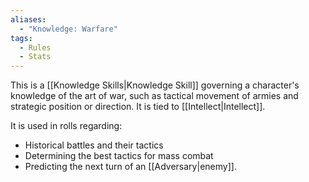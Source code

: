```yaml
---
aliases:
  - "Knowledge: Warfare"
tags:
  - Rules
  - Stats
---
```

This is a [[Knowledge Skills|Knowledge Skill]] governing a character's knowledge of the art of war, such as tactical movement of armies and strategic position or direction. It is tied to [[Intellect|Intellect]].

It is used in rolls regarding:
- Historical battles and their tactics
- Determining the best tactics for mass combat
- Predicting the next turn of an [[Adversary|enemy]].